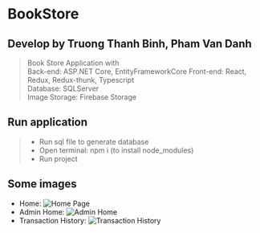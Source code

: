 # BookStore
## Develop by Truong Thanh Binh, Pham Van Danh
> Book Store Application with  
> Back-end: ASP.NET Core, EntityFrameworkCore 
> Front-end: React, Redux, Redux-thunk, Typescript  
> Database: SQLServer <br>
> Image Storage: Firebase Storage 

## Run application

> - Run sql file to generate database
> - Open terminal: npm i (to install node_modules)
> - Run project

## Some images
- Home: ![Home Page](https://drive.google.com/uc?export=view&id=1tHXBc465wlt6DnfNeCEt1IVVhp9Mp7QE)
- Admin Home: ![Admin Home](https://drive.google.com/uc?export=view&id=1lpMxGQfkX5IFkgsNeE4JCQpsXiV-khUy)
- Transaction History: ![Transaction History](https://drive.google.com/uc?export=view&id=1e8Pwpe5X2XFQcCn3w2lXeXzOZE0NHaNL)


